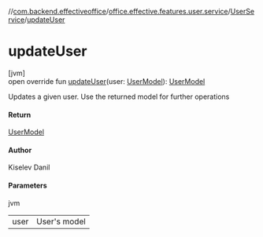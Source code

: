 //[com.backend.effectiveoffice](../../../index.md)/[office.effective.features.user.service](../index.md)/[UserService](index.md)/[updateUser](update-user.md)

# updateUser

[jvm]\
open override fun [updateUser](update-user.md)(user: [UserModel](../../office.effective.model/-user-model/index.md)): [UserModel](../../office.effective.model/-user-model/index.md)

Updates a given user. Use the returned model for further operations

#### Return

[UserModel](../../office.effective.model/-user-model/index.md)

#### Author

Kiselev Danil

#### Parameters

jvm

| | |
|---|---|
| user | User's model |
